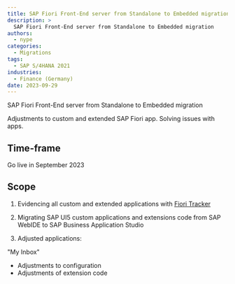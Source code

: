 ```yaml
---
title: SAP Fiori Front-End server from Standalone to Embedded migration
description: >
  SAP Fiori Front-End server from Standalone to Embedded migration
authors:
  - nype
categories:
  - Migrations
tags:
  - SAP S/4HANA 2021
industries:
  - Finance (Germany)
date: 2023-09-29
---
```

<!-- more -->

SAP Fiori Front-End server from Standalone to Embedded migration

Adjustments to custom and extended SAP Fiori app. Solving issues with apps.

## Time-frame

Go live in September 2023

## Scope

1. Evidencing all custom and extended applications with [Fiori Tracker](https://fioritracker.org)

2. Migrating SAP UI5 custom applications and extensions code from SAP WebIDE to SAP Business Application Studio

3. Adjusted applications:

"My Inbox"

- Adjustments to configuration
- Adjustments of extension code


